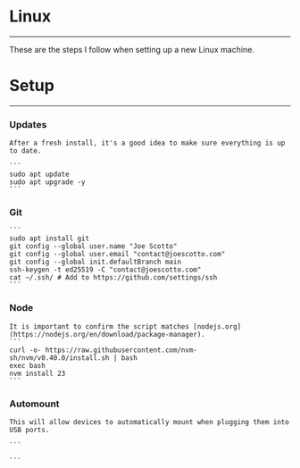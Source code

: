 # Linux

---

These are the steps I follow when setting up a new Linux machine.

# Setup

---

### Updates

    After a fresh install, it's a good idea to make sure everything is up to date.

    ```
    sudo apt update
    sudo apt upgrade -y
    ```

### Git

    ```
    sudo apt install git
    git config --global user.name "Joe Scotto"
    git config --global user.email "contact@joescotto.com"
    git config --global init.defaultBranch main
    ssh-keygen -t ed25519 -C "contact@joescotto.com"
    cat ~/.ssh/ # Add to https://github.com/settings/ssh
    ```

### Node

    It is important to confirm the script matches [nodejs.org](https://nodejs.org/en/download/package-manager).
    ```
    curl -o- https://raw.githubusercontent.com/nvm-sh/nvm/v0.40.0/install.sh | bash
    exec bash
    nvm install 23
    ```

### Automount

    This will allow devices to automatically mount when plugging them into USB ports.

    ```

    ```
